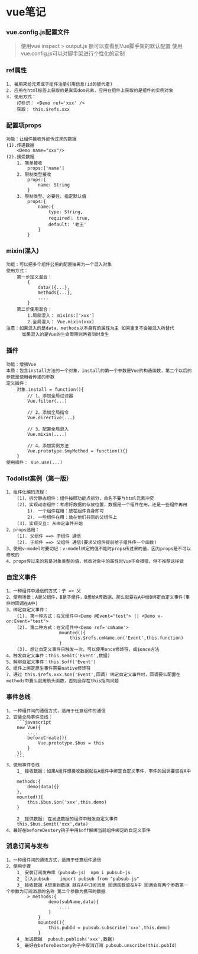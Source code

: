 <!--
 * @Author: DoubleLiHao =2998000782@qq.com
 * @Date: 2023-02-22 18:52:27
 * @LastEditors: DoubleLiHao =2998000782@qq.com
 * @LastEditTime: 2023-03-03 11:22:27
 * @FilePath: \test\README.md
 * @Description: 这是默认设置,请设置`customMade`, 打开koroFileHeader查看配置 进行设置: https://github.com/OBKoro1/koro1FileHeader/wiki/%E9%85%8D%E7%BD%AE
-->
# vue笔记

### vue.config.js配置文件
> 使用vue inspect > output.js 额可以查看到Vue脚手架的默认配置
> 使用vue.config.js可以对脚手架进行个性化的定制

### ref属性
    1. 被用来给元素或子组件注册引用信息(id的替代者)
    2. 应用在html标签上获取的是真实dom元素，应用在组件上获取的是组件的实例对象
    3. 使用方式：
        打标识： <Demo ref='xxx' />
        获取： this.$refs.xxx

### 配置项props
    功能：让组件接收外部传过来的数据
    (1).传递数据
        <Demo name="xxx"/>
    (2).接受数据
        1. 简单接收
            props:['name']
        2. 限制类型接收
            props:{
                name: String
            }
        3. 限制类型、必要性、指定默认值
            props:{
                name:{
                    type: String,
                    required； true,
                    default: '老王'
                }
            }

### mixin(混入)
    功能：可以把多个组件公用的配置抽离为一个混入对象
    使用方式：
        第一步定义混合：
            {
                data(){...},
                methods{...},
                ....
            }
        第二步使用混合：
            1.局部混入： mixins:['xxx']
            2.全局混入： Vue.mixin(xxx)
    注意：如果混入的是data、methods以本身有的属性为主 如果重复不会被混入所替代
          如果混入的是Vue的生命周期则两者同时发生

### 插件
    功能：增强Vue
    本质：包含install方法的一个对象，install的第一个参数是Vue的构造函数，第二个以后的参数是使用者传递的参数
    定义插件：
        对象.install = function(){
            // 1、添加全局过滤器
            Vue.filter(...)

            // 2、添加全局指令
            Vue.directive(...)

            // 3、配置全局混入
            Vue.mixin(....)

            // 4、添加实例方法
            Vue.prototype.$myMethod = function(){}
        }
    使用插件： Vue.use(...)

### Todolist案例（第一版）
    1、组件化编码流程：
        (1)、拆分静态组件：组件按照功能点拆分，命名不要与html元素冲突
        (2)、实现动态组件：考虑好数据的存放位置，数据是一个组件在用，还是一些组件再用
            1). 一个组件在用：放在组件自身即可
            2). 一些组件在用：放在他们共同的父组件上
        (3)、实现交互: 从绑定事件开始
    2、props适用：
        (1). 父组件 ==> 子组件 通信
        (2). 子组件 ==> 父组件 通信(要求父组件提前给子组件传一个函数)
    3、使用v-model时要切记：v-model绑定的值不能时props传过来的值，因为props是不可以修改的
    4、props传过来的若是对象类型的值，修改对象中的属性时Vue不会报错，但不推荐这样做

### 自定义事件
    1、一种组件中通信的方式：子 => 父
    2、使用场景：A是父组件，B是子组件，B想给A传数据，那么就要在A中给B绑定自定义事件(事件的回调在A中)
    3、绑定自定义事件：
        (1). 第一种方式：在父组件中<Demo @Event="test"> || <Demo v-on:Event="test">
        (2). 第二种方式：在父组件中<Demo ref='cmName'>
                        mounted(){
                            this.$refs.cmName.on('Event',this.function)
                        }
        (3). 想让自定义事件只触发一次，可以使用once修饰符，或$once方法
    4、触发自定义事件：this.$emit('Event',数据)
    5、解绑自定义事件：this.$off('Event')
    6、组件上绑定原生事件需要native修饰符
    7、通过 this.$refs.xxx.$on('Event',回调) 绑定自定义事件时，回调要么配置在methods中要么就用箭头函数，否则会存在this指向问题

### 事件总线
    1、一种组件间的通信方式，适用于任意组件的通信
    2、安装全局事件总线：
        ```javascript
        new Vue({
            ....
            beforeCreate(){
                Vue.prototype.$bus = this
            }
        })
        ```
    3、使用事件总线
        1_ 接收数据：如果A组件想接收数据就在A组件中绑定自定义事件，事件的回调要留在A中

        methods:{
            demo(data){}
        },
        mounted(){
            this.$bus.$on('xxx',this.demo)
        }
        
        2_ 提供数据: 在发送数据的组件中触发自定义事件
        this.$bus.$emit('xxx',data)
    4、最好在beforeDestory钩子中用$off解绑当前组件绑定的自定义事件

### 消息订阅与发布
    1、一种组件间的通讯方式，适用于任意组件通信
    2、使用步骤
        1_ 安装订阅发布库（pubsub-js） npm i pubsub-js
        2_ 引入pubsub    import pubsub from "pubsub-js"
        3_ 接收数据 A想拿到数据 就在A中订阅消息 回调函数留在A中 回调会有两个参数第一个参数为订阅消息的名称 第二个参数为携带的数据
            > methods:{
                    demo(subName,data){
                        ....
                    }
                }
                mounted(){
                    this.pubId = pubsub.subscribe('xxx',this.demo)
                }
        4_ 发送数据  pubsub.publish('xxx',数据)
        5_ 最好在beforeDestory钩子中取消订阅 pubsub.unscribe(this.pubId)
